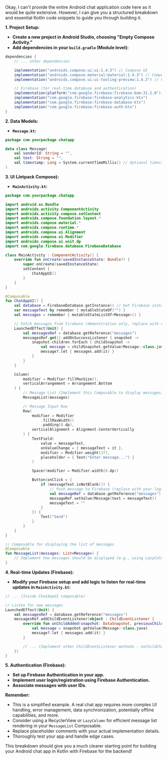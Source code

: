 Okay, I can't provide the entire Android chat application code here as it would be quite extensive. However, I can give you a structured breakdown and essential Kotlin code snippets to guide you through building it.

**1. Project Setup:**

-   **Create a new project in Android Studio, choosing "Empty Compose Activity."**
-   **Add dependencies in your `build.gradle` (Module level):**

```gradle
dependencies {
    // ... other dependencies

    implementation("androidx.compose.ui:ui:1.4.3") // Compose UI
    implementation("androidx.compose.material:material:1.4.3") // Compose Material
    implementation("androidx.compose.ui:ui-tooling-preview:1.4.3") // Compose Preview

    // Firebase (for real-time database and authentication)
    implementation(platform("com.google.firebase:firebase-bom:31.2.0"))
    implementation("com.google.firebase:firebase-analytics-ktx")
    implementation("com.google.firebase:firebase-database-ktx")
    implementation("com.google.firebase:firebase-auth-ktx")
}
```

**2. Data Models:**

-   **`Message.kt`:**

```kotlin
package com.yourpackage.chatapp

data class Message(
    val senderId: String = "",
    val text: String = "",
    val timestamp: Long = System.currentTimeMillis() // Optional timestamp
)
```

**3. UI (Jetpack Compose):**

-   **`MainActivity.kt`:**

```kotlin
package com.yourpackage.chatapp

import android.os.Bundle
import androidx.activity.ComponentActivity
import androidx.activity.compose.setContent
import androidx.compose.foundation.layout.*
import androidx.compose.material.*
import androidx.compose.runtime.*
import androidx.compose.ui.Alignment
import androidx.compose.ui.Modifier
import androidx.compose.ui.unit.dp
import com.google.firebase.database.FirebaseDatabase

class MainActivity : ComponentActivity() {
    override fun onCreate(savedInstanceState: Bundle?) {
        super.onCreate(savedInstanceState)
        setContent {
            ChatAppUI()
        }
    }
}

@Composable
fun ChatAppUI() {
    val database = FirebaseDatabase.getInstance() // Get Firebase instance
    var messageText by remember { mutableStateOf("") }
    val messages = remember { mutableStateListOf<Message>() }

    // Fetch messages from Firebase (demonstration only, replace with real-time updates)
    LaunchedEffect(Unit) {
        val messagesRef = database.getReference("messages")
        messagesRef.get().addOnSuccessListener { snapshot ->
            snapshot.children.forEach { childSnapshot ->
                val message = childSnapshot.getValue(Message::class.java)
                message?.let { messages.add(it) }
            }
        }
    }

    Column(
        modifier = Modifier.fillMaxSize(),
        verticalArrangement = Arrangement.Bottom
    ) {
        // Message List (Implement this Composable to display messages)
        MessageList(messages)

        // Message Input Row
        Row(
            modifier = Modifier
                .fillMaxWidth()
                .padding(8.dp),
            verticalAlignment = Alignment.CenterVertically
        ) {
            TextField(
                value = messageText,
                onValueChange = { messageText = it },
                modifier = Modifier.weight(1f),
                placeholder = { Text("Enter message...") }
            )

            Spacer(modifier = Modifier.width(8.dp))

            Button(onClick = {
                if (messageText.isNotBlank()) {
                    // Push message to Firebase (replace with your logic)
                    val messageRef = database.getReference("messages").push()
                    messageRef.setValue(Message(text = messageText))
                    messageText = ""
                }
            }) {
                Text("Send")
            }
        }
    }
}

// Composable for displaying the list of messages
@Composable
fun MessageList(messages: List<Message>) {
    // Implement how messages should be displayed (e.g., using LazyColumn)
}
```

**4. Real-time Updates (Firebase):**

-   **Modify your Firebase setup and add logic to listen for real-time updates in `MainActivity.kt`:**

```kotlin
// ... (Inside ChatAppUI composable)

// Listen for new messages
LaunchedEffect(Unit) {
    val messagesRef = database.getReference("messages")
    messagesRef.addChildEventListener(object : ChildEventListener {
        override fun onChildAdded(snapshot: DataSnapshot, previousChildName: String?) {
            val message = snapshot.getValue(Message::class.java)
            message?.let { messages.add(it) }
        }

        // ... (Implement other ChildEventListener methods - onChildChanged, onChildRemoved, etc.)
    })
}
```

**5. Authentication (Firebase):**

-   **Set up Firebase Authentication in your app.**
-   **Implement user login/registration using Firebase Authentication.**
-   **Associate messages with user IDs.**

**Remember:**

-   This is a simplified example. A real chat app requires more complex UI handling, error management, data synchronization, potentially offline capabilities, and more.
-   Consider using a RecyclerView or `LazyColumn` for efficient message list rendering in your `MessageList` Composable.
-   Replace placeholder comments with your actual implementation details.
-   Thoroughly test your app and handle edge cases.

This breakdown should give you a much clearer starting point for building your Android chat app in Kotlin with Firebase for the backend! 
